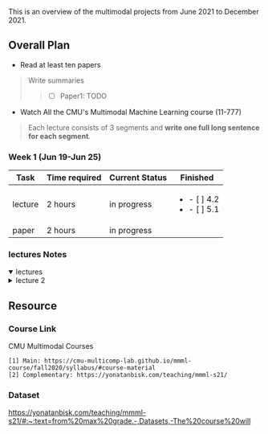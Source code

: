 This is an overview of the multimodal projects from June 2021 to December 2021.

## Overall Plan

- Read at least ten papers
> Write summaries
>> - [ ] Paper1: TODO


- Watch All the CMU's Multimodal Machine Learning course (11-777)
> Each lecture consists of 3 segments and **write one full long sentence for each segment**.

### Week 1 (Jun 19-Jun 25)
| Task           | Time required | Current Status | Finished | 
|----------------|---------------|----------------|-----------|
|  lecture  | 2 hours  |   in progress |  <ul><li>- [ ] 4.2</li><li>- [ ] 5.1</li></ul>
|  paper   | 2 hours  |  in progress | 


### lectures Notes
<details open>
  <summary>lectures</summary>
  <details>
    <summary>lecture 2</summary>
    <ol>
      <li></li>
      <li></li>
      <li></li>
    </ol>
  </details>
</details>

## Resource

### Course Link
CMU Multimodal Courses
```
[1] Main: https://cmu-multicomp-lab.github.io/mmml-course/fall2020/syllabus/#course-material
[2] Complementary: https://yonatanbisk.com/teaching/mmml-s21/
```
### Dataset
https://yonatanbisk.com/teaching/mmml-s21/#:~:text=from%20max%20grade.-,Datasets,-The%20course%20will

